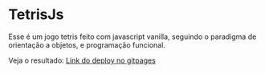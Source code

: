# TetrisJs

Esse é um jogo tetris feito com javascript vanilla, seguindo o paradigma de orientação a objetos, e programação funcional.

Veja o resultado:
<a href="https://gabrielrochasouza.github.io/TetrisJs/">Link do deploy no gitpages</a>
